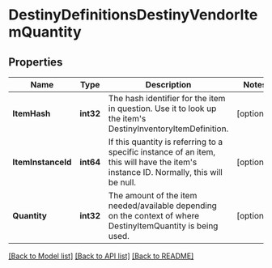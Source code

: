 # DestinyDefinitionsDestinyVendorItemQuantity

## Properties
Name | Type | Description | Notes
------------ | ------------- | ------------- | -------------
**ItemHash** | **int32** | The hash identifier for the item in question. Use it to look up the item&#39;s DestinyInventoryItemDefinition. | [optional] 
**ItemInstanceId** | **int64** | If this quantity is referring to a specific instance of an item, this will have the item&#39;s instance ID. Normally, this will be null. | [optional] 
**Quantity** | **int32** | The amount of the item needed/available depending on the context of where DestinyItemQuantity is being used. | [optional] 

[[Back to Model list]](../README.md#documentation-for-models) [[Back to API list]](../README.md#documentation-for-api-endpoints) [[Back to README]](../README.md)


